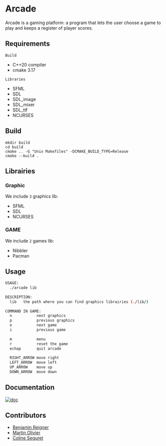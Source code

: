 # Arcade
Arcade is a gaming platform: a program that lets the user choose a game to play and keeps a register of player scores.

## Requirements

`Build`
- C++20 compiler
- cmake 3.17

`Libraries`
- SFML
- SDL
- SDL_image
- SDL_mixer
- SDL_ttf
- NCURSES

## Build

```
mkdir build
cd build
cmake .. -G "Unix Makefiles" -DCMAKE_BUILD_TYPE=Release
cmake --build .
```

## Librairies
### Graphic
We include `3` graphics lib:   
- SFML
- SDL
- NCURSES   

### GAME
We include `2` games lib:
- Nibbler
- Pacman  

## Usage
```bash
USAGE:
  ./arcade lib
  
DESCRIPTION:
  lib   the path where you can find graphics librairies (./lib/)
  
COMMAND IN GAME:
  n           next graphics
  p           previous graphics
  o           next game
  i           previous game
  
  m           menu
  r           reset the game
  echap       quit arcade
  
  RIGHT_ARROW move right
  LEFT_ARROW  move left
  UP_ARROW    move up
  DOWN_ARROW  move down
```

## Documentation

[![doc](https://img.shields.io/badge/Documentation-pdf-red.svg)](./doc/documentation.pdf)

## Contributors

- [Benjamin Reigner](https://github.com/Breigner01)
- [Martin Olivier](https://github.com/tocola)
- [Coline Seguret](https://github.com/Cleopha)

